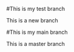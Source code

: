 #This is my test branch
<p>This is a new branch<p>
#This is my main branch
<p>This is a master branch<p>
